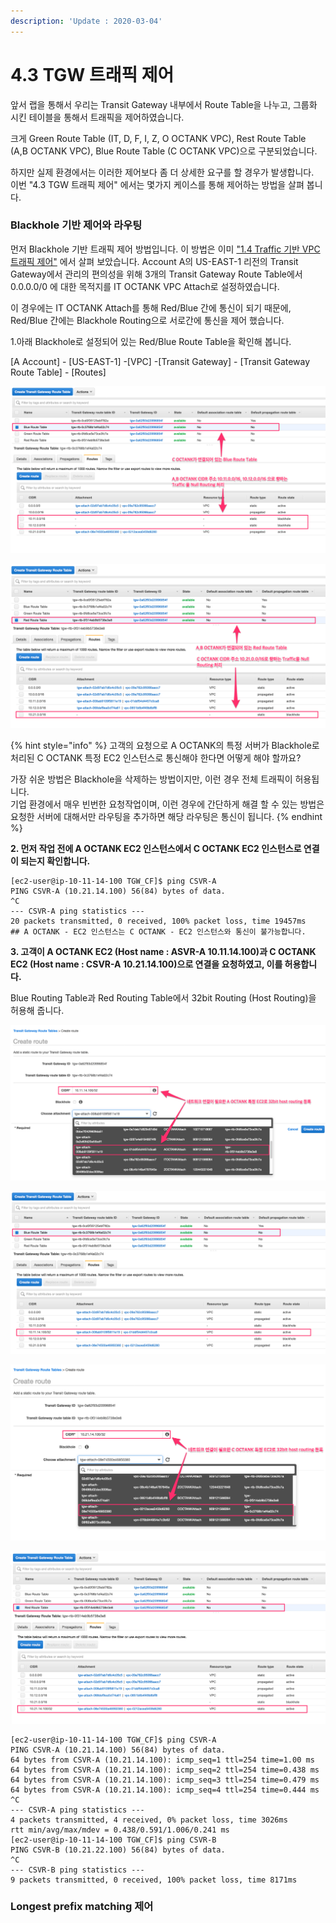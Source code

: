 ```yaml
---
description: 'Update : 2020-03-04'
---
```


# 4.3 TGW 트래픽 제어

앞서 랩을 통해서 우리는 Transit Gateway 내부에서 Route Table을 나누고, 그룹화 시킨 테이블을 통해서 트래픽을 제어하였습니다.

크게 Green Route Table \(IT, D, F, I, Z, O OCTANK VPC\), Rest Route Table \(A,B OCTANK VPC\), Blue Route Table \(C OCTANK VPC\)으로 구분되었습니다.

하지만 실제 환경에서는 이러한 제어보다 좀 더 상세한 요구를 할 경우가 발생합니다.  
이번 "4.3 TGW 트래픽 제어" 에서는 몇가지 케이스를 통해 제어하는 방법을 살펴 봅니다.

### Blackhole 기반 제어와 라우팅

먼저 Blackhole 기반 트래픽 제어 방법입니다. 이 방법은 이미 ["1.4 Traffic 기반 VPC 트래픽 제어"](../1.transit-gwatway/1.4.tgw-vpc-traffic-control.md) 에서 살펴 보았습니다. Account A의 US-EAST-1 리전의 Transit Gateway에서 관리의 편의성을 위해 3개의 Transit Gateway Route Table에서 0.0.0.0/0 에 대한 목적지를 IT OCTANK VPC Attach로 설정하였습니다.

이 경우에는 IT OCTANK Attach를 통해 Red/Blue 간에 통신이 되기 때문에, Red/Blue 간에는 Blackhole Routing으로 서로간에 통신을 제어 했습니다.

1.아래 Blackhole로 설정되어 있는 Red/Blue Route Table을 확인해 봅니다.

\[A Account\] - \[US-EAST-1\] -\[VPC\] -\[Transit Gateway\] - \[Transit Gateway Route Table\] - \[Routes\]

![\[4.3.1. A Account US-EAST-1 Transit Gateway&#xC5D0;&#xC11C;&#xC758; Blue Route Table &#xD655;&#xC778;\]](../.gitbook/assets/4.3.1.a_account_blue_rt.png)

![\[4.3.2. A Account US-EAST-1 Transit Gateway&#xC5D0;&#xC11C;&#xC758; Red Route Table &#xD655;&#xC778;\]](../.gitbook/assets/4.3.2.a_account_red_rt.png)

{% hint style="info" %}
고객의 요청으로 A OCTANK의 특정 서버가 Blackhole로 처리된 C OCTANK 특정 EC2 인스턴스로 통신해야 한다면 어떻게 해야 할까요? 

가장 쉬운 방법은 Blackhole을 삭제하는 방법이지만, 이런 경우 전체 트래픽이 허용됩니다.   
기업 환경에서 매우 빈번한 요청작업이며, 이런 경우에 간단하게 해결 할 수 있는 방법은 요청한 서버에 대해서만 라우팅을 추가하면 해당 라우팅은 통신이 됩니다.
{% endhint %}

**2. 먼저 작업 전에 A OCTANK EC2 인스턴스에서 C OCTANK EC2 인스턴스로 연결이 되는지 확인합니다.**

```text
[ec2-user@ip-10-11-14-100 TGW_CF]$ ping CSVR-A
PING CSVR-A (10.21.14.100) 56(84) bytes of data.
^C
--- CSVR-A ping statistics ---
20 packets transmitted, 0 received, 100% packet loss, time 19457ms
## A OCTANK - EC2 인스턴스는 C OCTANK - EC2 인스턴스와 통신이 불가능합니다.
```

 **3. 고객이 A OCTANK EC2 \(Host name : ASVR-A 10.11.14.100\)과 C OCTANK EC2 \(Host name : CSVR-A 10.21.14.100\)으로 연결을 요청하였고, 이를 허용합니다.**

Blue Routing Table과 Red Routing Table에서 32bit Routing \(Host Routing\)을 허용해 줍니다.

![\[4.3.3 Transit Gateway - Blue Route Table &#xC5D0; Host Routing Table &#xB4F1;&#xB85D;\]](../.gitbook/assets/4.3.3.a_account_blue_rt_hostroute1.png)

![\[4.3.4 Transit Gateway - Blue Route Table &#xC5D0; Host Routing Table &#xD655;&#xC778;\]](../.gitbook/assets/4.3.4.a_account_blue_rt_hostroute2.png)

![\[4.3.5 Transit Gateway - Red Route Table &#xC5D0; Host Routing Table &#xB4F1;&#xB85D;\]](../.gitbook/assets/4.3.5.a_account_red_rt_hostroute1.png)

![\[4.3.6 Transit Gateway - Blue Route Table &#xC5D0; Host Routing Table &#xD655;&#xC778;\]](../.gitbook/assets/4.3.6.a_account_red_rt_hostroute2.png)





```text
[ec2-user@ip-10-11-14-100 TGW_CF]$ ping CSVR-A
PING CSVR-A (10.21.14.100) 56(84) bytes of data.
64 bytes from CSVR-A (10.21.14.100): icmp_seq=1 ttl=254 time=1.00 ms
64 bytes from CSVR-A (10.21.14.100): icmp_seq=2 ttl=254 time=0.438 ms
64 bytes from CSVR-A (10.21.14.100): icmp_seq=3 ttl=254 time=0.479 ms
64 bytes from CSVR-A (10.21.14.100): icmp_seq=4 ttl=254 time=0.444 ms
^C
--- CSVR-A ping statistics ---
4 packets transmitted, 4 received, 0% packet loss, time 3026ms
rtt min/avg/max/mdev = 0.438/0.591/1.006/0.241 ms
[ec2-user@ip-10-11-14-100 TGW_CF]$ ping CSVR-B
PING CSVR-B (10.21.22.100) 56(84) bytes of data.
^C
--- CSVR-B ping statistics ---
9 packets transmitted, 0 received, 100% packet loss, time 8171ms
```



### **Longest prefix matching 제어**



